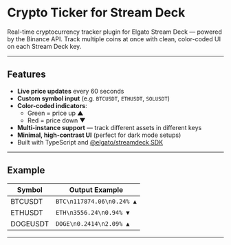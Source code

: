 # Crypto Ticker for Stream Deck

Real-time cryptocurrency tracker plugin for Elgato Stream Deck — powered by the Binance API. Track multiple coins at once with clean, color-coded UI on each Stream Deck key.

---

## Features

- **Live price updates** every 60 seconds
- **Custom symbol input** (e.g. `BTCUSDT`, `ETHUSDT`, `SOLUSDT`)
- **Color-coded indicators**:
  - Green = price up ▲  
  - Red = price down ▼  
- **Multi-instance support** — track different assets in different keys
- **Minimal, high-contrast UI** (perfect for dark mode setups)
- Built with TypeScript and [@elgato/streamdeck SDK](https://github.com/elgato/streamdeck)

---

## Example

| Symbol | Output Example     |
|--------|--------------------|
| BTCUSDT | `BTC\n117874.06\n0.24% ▲` |
| ETHUSDT | `ETH\n3556.24\n0.94% ▼`   |
| DOGEUSDT | `DOGE\n0.2414\n2.09% ▲`  |

---
